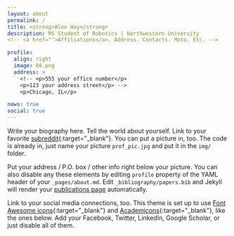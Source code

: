 ```yaml
---
layout: about
permalink: /
title: <strong>Alex Hay</strong>
description: MS Student of Robotics | Northwestern University
<!-- <a href="">Affiliations</a>. Address. Contacts. Moto. Etc. -->

profile:
  align: right
  image: 04.png
  address: >
    <!-- <p>555 your office number</p>
    <p>123 your address street</p> -->
    <p>Chicago, IL</p>

news: true
social: true
---
```


Write your biography here. Tell the world about yourself. Link to your favorite [subreddit](http://reddit.com){:target="\_blank"}. You can put a picture in, too. The code is already in, just name your picture `prof_pic.jpg` and put it in the `img/` folder.

Put your address / P.O. box / other info right below your picture. You can also disable any these elements by editing `profile` property of the YAML header of your `_pages/about.md`. Edit `_bibliography/papers.bib` and Jekyll will render your [publications page](/al-folio/publications/) automatically.

Link to your social media connections, too. This theme is set up to use [Font Awesome icons](http://fortawesome.github.io/Font-Awesome/){:target="\_blank"} and [Academicons](https://jpswalsh.github.io/academicons/){:target="\_blank"}, like the ones below. Add your Facebook, Twitter, LinkedIn, Google Scholar, or just disable all of them.
